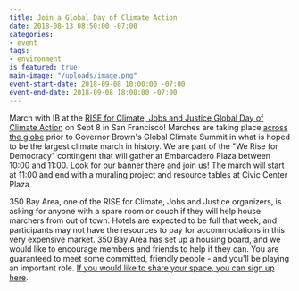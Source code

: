 ```yaml
---
title: Join a Global Day of Climate Action
date: 2018-08-13 08:50:00 -07:00
categories:
- event
tags:
- environment
is featured: true
main-image: "/uploads/image.png"
event-start-date: 2018-09-08 10:00:00 -07:00
event-end-date: 2018-09-08 18:00:00 -07:00
---
```


March with IB at the [RISE for Climate, Jobs and Justice Global Day of Climate Action](https://ca.riseforclimate.org/homepage/) on Sept 8 in San Francisco!  Marches are taking place [across the globe](https://riseforclimate.org/) prior to Governor Brown's Global Climate Summit in what is hoped to be the largest climate march in history.  We are part of the "We Rise for Democracy" contingent that will gather at Embarcadero Plaza between 10:00 and 11:00.  Look for our banner there and join us!  The march will start at 11:00 and end with a muraling project and resource tables at Civic Center Plaza.   

350 Bay Area, one of the RISE for Climate, Jobs and Justice organizers, is asking for anyone with a spare room or couch if they will help house marchers from out of town.  Hotels are expected to be full that week, and participants may not have the resources to pay for accommodations in this very expensive market.  350 Bay Area has set up a housing board, and we would like to encourage members and friends to help if they can.  You are guaranteed to meet some committed, friendly people - and you'll be playing an important role.  [If you would like to share your space, you can sign up here](https://docs.google.com/forms/d/e/1FAIpQLScZ3sCNftmlkrnS9r15wIAku7V-o0D-2ul6PM-ksb09seW3NQ/viewform).